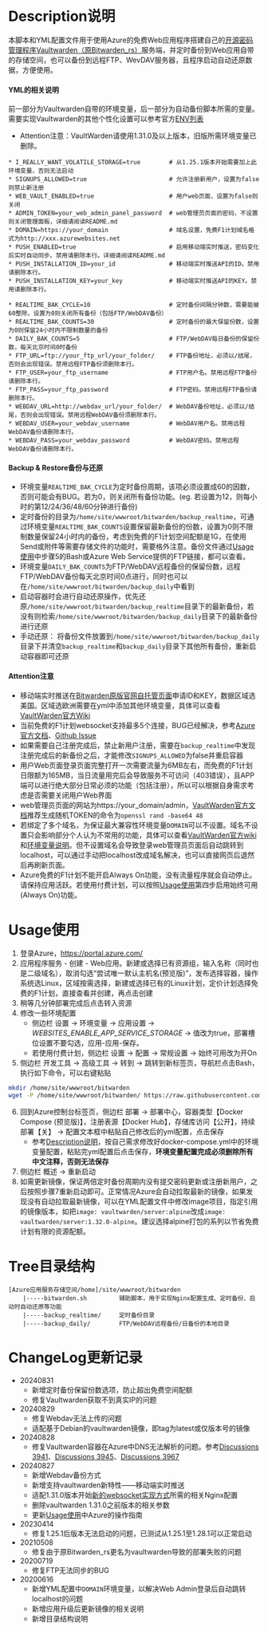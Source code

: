 # Description说明
本脚本和YML配置文件用于使用Azure的免费Web应用程序搭建自己的[开源密码管理程序Vaultwarden（原Bitwarden_rs）](https://github.com/dani-garcia/vaultwarden/)服务端，并定时备份到Web应用自带的存储空间，也可以备份到远程FTP、WevDAV服务器，且程序启动自动还原数据，方便使用。

#### YML的相关说明
前一部分为Vaultwarden自带的环境变量，后一部分为自动备份脚本所需的变量。需要实现Vaultwarden的其他个性化设置可以参考官方[ENV列表](https://github.com/dani-garcia/vaultwarden/blob/main/.env.template)

* Attention注意：VaultWarden请使用1.31.0及以上版本，旧版所需环境变量已删除。
```
* I_REALLY_WANT_VOLATILE_STORAGE=true        # 从1.25.1版本开始需要加上此环境变量，否则无法启动
* SIGNUPS_ALLOWED=true                       # 允许注册新用户，设置为false则禁止新注册
* WEB_VAULT_ENABLED=true                     # 用户web页面，设置为false则关闭
* ADMIN_TOKEN=your_web_admin_panel_password  # web管理员页面的密码，不设置则关闭管理面板，详细请阅读README.md
* DOMAIN=https://your_domain                 # 域名设置，免费F1计划域名格式为http://xxx.azurewebsites.net
* PUSH_ENABLED=true                          # 启用移动端实时推送，密码变化后实时自动同步。禁用请删除本行。详细请阅读README.md
* PUSH_INSTALLATION_ID=your_id               # 移动端实时推送API的ID。禁用请删除本行。
* PUSH_INSTALLATION_KEY=your_key             # 移动端实时推送API的KEY。禁用请删除本行。

* REALTIME_BAK_CYCLE=10                      # 定时备份间隔分钟数，需要能被60整除，设置为0则关闭所有备份（包括FTP/WebDAV备份）
* REALTIME_BAK_COUNTS=30                     # 定时备份的最大保留份数，设置为0则保留24小时内不限制数量的备份
* DAILY_BAK_COUNTS=5                         # FTP/WebDAV每日备份的保留份数，每天北京时间0时备份
* FTP_URL=ftp://your_ftp_url/your_folder/    # FTP备份地址，必须以/结尾，否则会出现错误。禁用远程FTP备份须删除本行。
* FTP_USER=your_ftp_username                 # FTP用户名。禁用远程FTP备份请删除本行。
* FTP_PASS=your_ftp_password                 # FTP密码。禁用远程FTP备份请删除本行。
* WEBDAV_URL=http://webdav_url/your_folder/  # WebDAV备份地址，必须以/结尾，否则会出现错误。禁用远程WebDAV备份须删除本行。
* WEBDAV_USER=your_webdav_username           # WebDAV用户名。禁用远程WebDAV备份请删除本行。
* WEBDAV_PASS=your_webdav_password           # WebDAV密码。禁用远程WebDAV备份请删除本行。
```

#### Backup & Restore备份与还原
* 环境变量`REALTIME_BAK_CYCLE`为定时备份周期，该项必须设置成60的因数，否则可能会有BUG。若为0，则关闭所有备份功能。(eg. 若设置为12，则每小时的第12/24/36/48/60分钟进行备份)
* 定时备份的目录为`/home/site/wwwroot/bitwarden/backup_realtime`，可通过环境变量`REALTIME_BAK_COUNTS`设置保留最新备份的份数，设置为0则不限制数量保留24小时内的备份，考虑到免费的F1计划空间配额是1G，在使用Send或附件等需要存储文件的功能时，需要格外注意。备份文件通过[Usage使用](#Usage使用)中步骤5的Bash或Azure Web Service提供的FTP链接，都可以查看。
* 环境变量`DAILY_BAK_COUNTS`为FTP/WebDAV远程备份的保留份数，远程FTP/WebDAV备份每天北京时间0点进行，同时也可以在`/home/site/wwwroot/bitwarden/backup_daily`中看到
* 启动容器时会进行自动还原操作，优先还原`/home/site/wwwroot/bitwarden/backup_realtime`目录下的最新备份，若没有则检索`/home/site/wwwroot/bitwarden/backup_daily`目录下的最新备份进行还原
* 手动还原： 将备份文件放置到`/home/site/wwwroot/bitwarden/backup_daily`目录下并清空`backup_realtime`和`backup_daily`目录下其他所有备份，重新启动容器即可还原

#### Attention注意
* 移动端实时推送在[Bitwarden原版官网自托管页面](https://bitwarden.com/host/)申请ID和KEY，数据区域选美国。区域选欧洲需要在yml中添加其他环境变量，具体可以查看[VaultWarden官方Wiki](https://github.com/dani-garcia/vaultwarden/wiki/Enabling-Mobile-Client-push-notification)
* 当前免费的F1计划websocket支持最多5个连接，BUG已经解决，参考[Azure官方文档](https://docs.microsoft.com/zh-cn/azure/app-service/containers/app-service-linux-faq#web-sockets)、[Github Issue](https://github.com/MicrosoftDocs/azure-docs/issues/49245)
* 如果需要自己注册完成后，禁止新用户注册，需要在`backup_realtime`中发现注册完成后的新备份之后，才能修改`SIGNUPS_ALLOWED`为false并重启容器
* 用户Web页面登录页面完整打开一次需要流量为6MB左右，而免费的F1计划日限额为165MB，当日流量用完后会导致服务不可访问（403错误），且APP端可以进行绝大部分日常必须的功能（包括注册），所以可以根据自身需求考虑是否需要关闭用户Web界面
* web管理员页面的网站为https://your_domain/admin，[VaultWarden官方文档](https://github.com/dani-garcia/vaultwarden/wiki/Enabling-admin-page)推荐生成随机TOKEN的命令为`openssl rand -base64 48`
* 若绑定了多个域名，为保证最大兼容性环境变量`DOMAIN`可以不设置。域名不设置只会影响部分个人认为不常用的功能，具体可以查看[VaultWarden官方wiki](https://github.com/dani-garcia/vaultwarden/wiki)和[环境变量说明](https://github.com/dani-garcia/vaultwarden/blob/main/.env.template)。但不设置域名会导致登录web管理员页面后自动跳转到localhost，可以通过手动把localhost改成域名解决，也可以直接网页后退然后再刷新页面。
* Azure免费的F1计划不能开启Always On功能，没有流量程序就会自动停止。请保持应用活跃。若使用付费计划，可以按照[Usage使用](#Usage使用)第四步启用始终可用(Always On)功能。

# Usage使用
1. 登录Azure，https://portal.azure.com/
2. 应用程序服务 - 创建 - Web应用。新建或选择已有资源组，输入名称（同时也是二级域名），取消勾选“尝试唯一默认主机名(预览版)”，发布选择容器，操作系统选Linux，区域按需选择，新建或选择已有的Linux计划，定价计划选择免费的F1计划，直接查看并创建，再点击创建
3. 稍等几分钟部署完成后点击转入资源
4. 修改一些环境配置
    * 侧边栏 设置 -> 环境变量 -> 应用设置 -> *WEBSITES_ENABLE_APP_SERVICE_STORAGE* -> 值改为true，部署槽位设置不要勾选，应用-应用-保存。
    * 若使用付费计划，侧边栏 设置 -> 配置 -> 常规设置 -> 始终可用改为开On
5. 侧边栏 开发工具 -> 高级工具 -> 转到 -> 跳转到新标签页，导航栏点击Bash，执行如下命令，可以右键粘贴
```bash
mkdir /home/site/wwwroot/bitwarden
wget -P /home/site/wwwroot/bitwarden/ https://raw.githubusercontent.com/hjh142857/scripts/master/Azure_Bitwarden/bitwarden.sh
```
6. 回到Azure控制台标签页，侧边栏 部署 -> 部署中心，容器类型【Docker Compose (预览版)】，注册表源【Docker Hub】，存储库访问【公开】，持续部署【关】 -> 配置文本框中粘贴自己修改后的yml配置，点击保存
    * 参考[Description说明](#Description说明)，按自己需求修改好docker-compose.yml中的环境变量配置，粘贴完yml配置后点击保存，**环境变量配置完成必须删除所有中文注释，否则无法保存**
7. 侧边栏 概述 -> 重新启动
8. 如需更新镜像，保证两倍定时备份周期内没有提交密码更新或注册新用户，之后按照步骤7重新启动即可。正常情况Azure会自动拉取最新的镜像，如果发现没有自动拉取最新镜像，可以在YML配置文件中修改image项目，指定引用的镜像版本，如把`image: vaultwarden/server:alpine`改成`image: vaultwarden/server:1.32.0-alpine`。建议选择alpine打包的系列以节省免费计划有限的资源配额。

# Tree目录结构
```
[Azure应用服务存储空间/home]/site/wwwroot/bitwarden
    |-----bitwarden.sh         辅助脚本，用于实现Nginx配置生成、定时备份、启动时自动还原等功能
    |-----backup_realtime/     定时备份目录
    |-----backup_daily/        FTP/WebDAV远程备份/日备份的本地目录
```

# ChangeLog更新记录
* 20240831
   * 新增定时备份保留份数选项，防止超出免费空间配额
   * 修复Vaultwarden获取不到真实IP的问题
* 20240829
   * 修复Webdav无法上传的问题
   * 适配基于Debian的vaultwarden镜像，即tag为latest或仅版本号的镜像
* 20240828
   * 修复Vaultwarden容器在Azure中DNS无法解析的问题。参考[Discussions 3941](https://github.com/dani-garcia/vaultwarden/discussions/3941)、[Discussions 3945](https://github.com/dani-garcia/vaultwarden/discussions/3945)、[Discussions 3967](https://github.com/dani-garcia/vaultwarden/discussions/3967)
* 20240827
   * 新增Webdav备份方式
   * 新增支持vaultwarden新特性——移动端实时推送
   * 适配1.31.0版本开始[新的websocket实现方式](https://github.com/dani-garcia/vaultwarden/issues/4024)所需的相关Nginx配置
   * 删除vaultwarden 1.31.0之前版本的相关参数
   * 更新[Usage使用](#Usage使用)中Azure的操作指南
* 20230414
   * 修复1.25.1后版本无法启动的问题，已测试从1.25.1至1.28.1可以正常启动
* 20210508
   * 修复由于原Bitwarden_rs更名为vaultwarden导致的部署失败的问题
* 20200719
   * 修复FTP无法同步的BUG
* 20200616
   * 新增YML配置中`DOMAIN`环境变量，以解决Web Admin登录后自动跳转localhost的问题
   * 新增应用升级后更新镜像的相关说明
   * 新增目录结构说明
